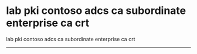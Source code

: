 # lab pki contoso adcs ca subordinate enterprise ca crt

lab pki contoso adcs ca subordinate enterprise ca crt

---

